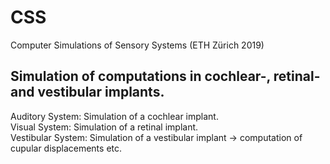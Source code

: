 # CSS
Computer Simulations of Sensory Systems (ETH Zürich 2019)

## Simulation of computations in cochlear-, retinal- and vestibular implants.

Auditory System: Simulation of a cochlear implant. <br />
Visual System: Simulation of a retinal implant. <br />
Vestibular System: Simulation of a vestibular implant -> computation of cupular displacements etc. <br />
